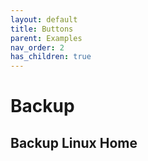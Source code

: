 ```yaml
---
layout: default
title: Buttons
parent: Examples
nav_order: 2
has_children: true
---
```


# Backup

## Backup Linux Home
